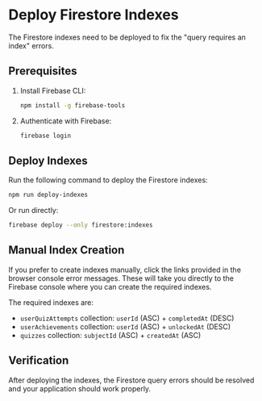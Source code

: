 # Deploy Firestore Indexes

The Firestore indexes need to be deployed to fix the "query requires an index" errors.

## Prerequisites

1. Install Firebase CLI:
   ```bash
   npm install -g firebase-tools
   ```

2. Authenticate with Firebase:
   ```bash
   firebase login
   ```

## Deploy Indexes

Run the following command to deploy the Firestore indexes:

```bash
npm run deploy-indexes
```

Or run directly:

```bash
firebase deploy --only firestore:indexes
```

## Manual Index Creation

If you prefer to create indexes manually, click the links provided in the browser console error messages. These will take you directly to the Firebase console where you can create the required indexes.

The required indexes are:
- `userQuizAttempts` collection: `userId` (ASC) + `completedAt` (DESC)
- `userAchievements` collection: `userId` (ASC) + `unlockedAt` (DESC)
- `quizzes` collection: `subjectId` (ASC) + `createdAt` (ASC)

## Verification

After deploying the indexes, the Firestore query errors should be resolved and your application should work properly.
